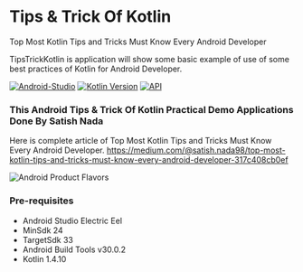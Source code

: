 
# Tips & Trick Of Kotlin #
Top Most Kotlin Tips and Tricks Must Know Every Android Developer

TipsTrickKotlin is application will show some basic example of use of some best practices of Kotlin for Android Developer.


[![Android-Studio](https://img.shields.io/badge/Android%20Studio-4.0+-orange.svg?style=flat)](https://developer.android.com/studio/)
[![Kotlin Version](https://img.shields.io/badge/Kotlin-v1.4.10-blue.svg)](https://kotlinlang.org)
[![API](https://img.shields.io/badge/API-16%2B-brightgreen.svg?style=flat)](https://android-arsenal.com/api?level=19)

### This Android Tips & Trick Of Kotlin Practical Demo Applications Done By Satish Nada
Here is complete article of Top Most Kotlin Tips and Tricks Must Know Every Android Developer.
https://medium.com/@satish.nada98/top-most-kotlin-tips-and-tricks-must-know-every-android-developer-317c408cb0ef

<img src="https://miro.medium.com/v2/resize:fit:4800/format:webp/1*W2tv4u0Uym9zDq_tuFzj4w.png" alt="Android Product Flavors"/>


### Pre-requisites ###

* Android Studio Electric Eel
* MinSdk 24
* TargetSdk 33
* Android Build Tools v30.0.2
* Kotlin 1.4.10
